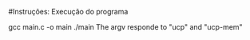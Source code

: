 #Instruções: Execução do programa

gcc main.c -o main
./main
The argv responde to "ucp" and "ucp-mem"
